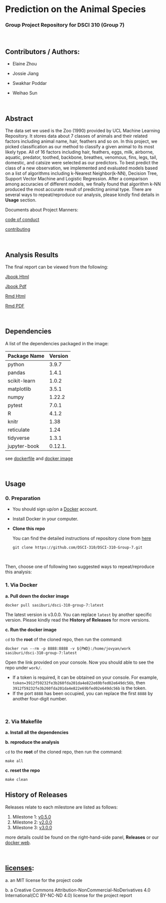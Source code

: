 # Prediction on the Animal Species
### Group Project Repository for DSCI 310 (Group 7)
<br>

## Contributors / Authors: 

- Elaine Zhou

- Jossie Jiang

- Swakhar Poddar

- Weihao Sun

<br>

## Abstract
The data set we used is the Zoo (1990) provided by UCL Machine Learning Repository. It stores data about 7 classes of animals and their related factors including animal name, hair, feathers and so on. In this project, we picked classification as our method to classify a given animal to its most likely type. All of 16 factors including hair, feathers, eggs, milk, airborne, aquatic, predator, toothed, backbone, breathes, venomous, fins, legs, tail, domestic, and catsize were selected as our predictors. To best predict the class of a new observation, we implemented and evaluated models based on a list of algorithms including k-Nearest Neighbor(k-NN), Decision Tree, Support Vector Machine and Logistic Regression. After a comparison among accuracies of different models, we finally found that algorithm k-NN produced the most accurate result of predicting animal type. There are several ways to repeat/reproduce our analysis, please kindly find details in **Usage** section.

Documents about Project Manners:

[code of conduct](CODE_OF_CONDUCT.md)

[contributing](CONTRIBUTING.md)

<br>

## Analysis Results
The final report can be viewed from the following:

[Jbook Html](analysis/_build/html/index.html)

[Jbook Pdf](analysis/_build/latex/python.pdf)

[Rmd Html](doc/zoo_analysis.html)

[Rmd PDF](doc/zoo_analysis.pdf)

<br>

## Dependencies

A list of the dependencies packaged in the image:

| Package Name | Version |
| ------------ | ------- |
| python       | 3.9.7   |
| pandas       | 1.4.1   |
| scikit-learn | 1.0.2   |
| matplotlib   | 3.5.1   |
| numpy        | 1.22.2  |
| pytest       | 7.0.1   |
| R            | 4.1.2   |
| knitr        | 1.38    |
| reticulate   | 1.24    |
| tidyverse    | 1.3.1   |
| jupyter-book | 0.12.1. |


   see [dockerfile](Dockerfile) and [docker image](https://hub.docker.com/repository/docker/sasiburi/dsci-310-group-7)

<br>

## Usage

### 0. Preparation

- You should sign up/on a [Docker](https://hub.docker.com) account.

- Install Docker in your computer.

- **Clone this repo**

  You can find the detailed instructions of repository clone from [here](https://github.com/DSCI-310/DSCI-310-Group-7.git)

  ```
  git clone https://github.com/DSCI-310/DSCI-310-Group-7.git
  ```

  

<br>

Then, choose one of following two suggested ways to repeat/reproduce this analysis:

### 1. Via Docker

**a. Pull down the docker image**

```
docker pull sasiburi/dsci-310-group-7:latest
```

The latest version is v3.0.0. You can replace `latest` by another specific version.  Please kindly read the **History of Releases** for more versions.

**c. Run the docker image**

`cd` to the **root** of the cloned repo, then run the command:

```
docker run --rm -p 8888:8888 -v ${PWD}:/home/jovyan/work sasiburi/dsci-310-group-7:latest
```

Open the link provided on your console. Now you should able to see the repo under `work/`. 

- If a token is required, it can be obtained on your console. For example, `token=3912f59232fe3b260fda201da4e822e69bfed02e649dc56b`, then `3912f59232fe3b260fda201da4e822e69bfed02e649dc56b` is the token.
- If the port `8888` has been occupied, you can replace the first `8888` by another four-digit number.

<br>



### 2. Via Makefile

**a. Install all the dependencies**

**b. reproduce the analysis**

`cd` to the **root** of the cloned repo, then run the command:

```
make all
```
**c. reset the repo**

```
make clean
```



## History of Releases

Releases relate to each milestone are listed as follows:

1. Milestone 1: [v0.5.0](https://github.com/DSCI-310/DSCI-310-Group-7/releases/tag/v0.5.0)
2. Milestone 2: [v2.0.0](https://github.com/DSCI-310/DSCI-310-Group-7/releases/tag/v2.0.0)
3. Milestone 3: [v3.0.0](https://github.com/DSCI-310/DSCI-310-Group-7/releases/tag/v3.0.0)

more details could be found on the right-hand-side panel, **Releases** or our [docker web](https://hub.docker.com/r/sasiburi/dsci-310-group-7/tags).

<br>

##  [licenses](LICENSE.md):

a. an MIT license for the project code 

b. a Creative Commons Attribution-NonCommercial-NoDerivatives 4.0 International(CC BY-NC-ND 4.0) license for the project report







